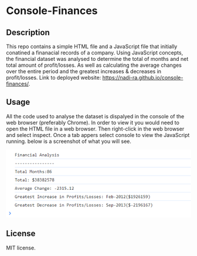 # Console-Finances

## Description
This repo contains a simple HTML file and a JavaScript file that initially conatined a finanacial records of a company. Using JavaScript concepts, the financial dataset was analysed to determine the total of months and net total amount of profit/losses. As well as calculating the average changes over the entire period and the greatest increases & decreases in profit/losses. Link to deployed website: https://nadi-ra.github.io/console-finances/.

## Usage
All the code used to analyse the dataset is dispalyed in the console of the web browser (preferably Chrome). In order to view it you would need to open the HTML file in a web browser. Then right-click in the web browser and select inspect. Once a tab appers select console to view the JavaScript running. below is a screenshot of what you will see.

![alt text](assets/images/Screenshot%202023-11-25%20163409.png)

## License
MIT license.